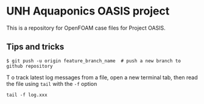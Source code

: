 # UNH Aquaponics OASIS project

This is a repository for OpenFOAM case files for Project OASIS.


## Tips and tricks

    $ git push -u origin feature_branch_name  # push a new branch to github repository

T o track latest log messages from a file, open a new terminal tab, then read the file using `tail` with the `-f` option

    tail -f log.xxx 
